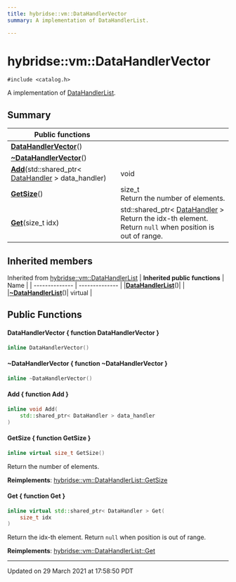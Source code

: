 ```yaml
---
title: hybridse::vm::DataHandlerVector
summary: A implementation of DataHandlerList. 

---
```

# hybridse::vm::DataHandlerVector



`#include <catalog.h>`

A implementation of [DataHandlerList](/hybridse/usage/api/c++/Classes/classhybridse_1_1vm_1_1_data_handler_list.md). 
## Summary


|  Public functions|            |
| -------------- | -------------- |
|**[DataHandlerVector](/hybridse/usage/api/c++/Classes/classhybridse_1_1vm_1_1_data_handler_vector.md#function-datahandlervector)**()|  |
|**[~DataHandlerVector](/hybridse/usage/api/c++/Classes/classhybridse_1_1vm_1_1_data_handler_vector.md#function-~datahandlervector)**()|  |
|**[Add](/hybridse/usage/api/c++/Classes/classhybridse_1_1vm_1_1_data_handler_vector.md#function-add)**(std::shared_ptr< [DataHandler](/hybridse/usage/api/c++/Classes/classhybridse_1_1vm_1_1_data_handler.md) > data_handler)| void  |
|**[GetSize](/hybridse/usage/api/c++/Classes/classhybridse_1_1vm_1_1_data_handler_vector.md#function-getsize)**()| size_t <br>Return the number of elements.  |
|**[Get](/hybridse/usage/api/c++/Classes/classhybridse_1_1vm_1_1_data_handler_vector.md#function-get)**(size_t idx)| std::shared_ptr< [DataHandler](/hybridse/usage/api/c++/Classes/classhybridse_1_1vm_1_1_data_handler.md) > <br>Return the idx-th element. Return `null` when position is out of range.  |

## Inherited members
Inherited from [hybridse::vm::DataHandlerList](/hybridse/usage/api/c++/Classes/classhybridse_1_1vm_1_1_data_handler_list.md)
| **Inherited public functions** | Name           |
| -------------- | -------------- |
|**[DataHandlerList](/hybridse/usage/api/c++/Classes/classhybridse_1_1vm_1_1_data_handler_list.md#function-datahandlerlist)**()|  |
|**[~DataHandlerList](/hybridse/usage/api/c++/Classes/classhybridse_1_1vm_1_1_data_handler_list.md#function-~datahandlerlist)**()| virtual  |


## Public Functions

#### DataHandlerVector { function DataHandlerVector }

```cpp
inline DataHandlerVector()
```


#### ~DataHandlerVector { function ~DataHandlerVector }

```cpp
inline ~DataHandlerVector()
```


#### Add { function Add }

```cpp
inline void Add(
    std::shared_ptr< DataHandler > data_handler
)
```


#### GetSize { function GetSize }

```cpp
inline virtual size_t GetSize()
```

Return the number of elements. 

**Reimplements**: [hybridse::vm::DataHandlerList::GetSize](/hybridse/usage/api/c++/Classes/classhybridse_1_1vm_1_1_data_handler_list.md#function-getsize)


#### Get { function Get }

```cpp
inline virtual std::shared_ptr< DataHandler > Get(
    size_t idx
)
```

Return the idx-th element. Return `null` when position is out of range. 

**Reimplements**: [hybridse::vm::DataHandlerList::Get](/hybridse/usage/api/c++/Classes/classhybridse_1_1vm_1_1_data_handler_list.md#function-get)


-------------------------------

Updated on 29 March 2021 at 17:58:50 PDT